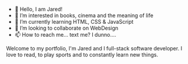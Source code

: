 - 👋 Hello, I am Jared!
- 👀 I’m interested in books, cinema and the meaning of life
- 🌱 I’m currently learning HTML, CSS & JavaScript
- 💞️ I’m looking to collaborate on WebDesign
- 📫 How to reach me... text me? I dunno.... 

<!---
pjaredruz/pjaredruz is a ✨ special ✨ repository because its `README.md` (this file) appears on your GitHub profile.
You can click the Preview link to take a look at your changes.
--->

Welcome to my portfolio, I'm Jared and I full-stack software developer. I love to read, to play sports and to constantly learn new things. 
